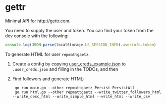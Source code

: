 # gettr

Minimal API for http://gettr.com.

You need to supply the user and token. You can find your token from the dev console with the following:

```js
console.log(JSON.parse(localStorage.LS_SESSION_INFO).userinfo.token)
```

To generate HTML for user `repmattgaetz`.

1. Create a config by copying [user_creds_example.json](user_creds_example.json) to `.user_creds.json` and filling in the TODOs, and then
2. Find followers and generate HTML:

        go run main.go --other repmattgaetz Persist PersistAll
        go run html.go --other repmattgaetz --write_twitter_followers_html  --write_desc_html --write_simple_html --write_html --write_csv